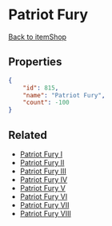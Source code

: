 # Patriot Fury

<no description available>

[Back to itemShop](../item-shops.md)

## Properties

```json
{
    "id": 815,
    "name": "Patriot Fury",
    "count": -100
}
```

## Related

- [Patriot Fury I](../items/14251-patriot-fury-i.md)
- [Patriot Fury II](../items/14252-patriot-fury-ii.md)
- [Patriot Fury III](../items/14253-patriot-fury-iii.md)
- [Patriot Fury IV](../items/14254-patriot-fury-iv.md)
- [Patriot Fury V](../items/14255-patriot-fury-v.md)
- [Patriot Fury VI](../items/14256-patriot-fury-vi.md)
- [Patriot Fury VII](../items/14257-patriot-fury-vii.md)
- [Patriot Fury VIII](../items/14258-patriot-fury-viii.md)

